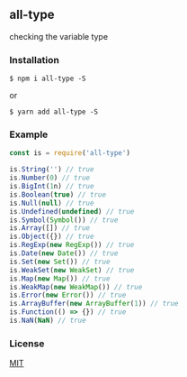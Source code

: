 ## all-type
checking the variable type

### Installation
```
$ npm i all-type -S
```
or
```
$ yarn add all-type -S
```

### Example
```javascript
const is = require('all-type')

is.String('') // true
is.Number(0) // true
is.BigInt(1n) // true
is.Boolean(true) // true
is.Null(null) // true
is.Undefined(undefined) // true
is.Symbol(Symbol()) // true
is.Array([]) // true
is.Object({}) // true
is.RegExp(new RegExp()) // true
is.Date(new Date()) // true
is.Set(new Set()) // true
is.WeakSet(new WeakSet) // true
is.Map(new Map()) // true
is.WeakMap(new WeakMap()) // true
is.Error(new Error()) // true
is.ArrayBuffer(new ArrayBuffer(1)) // true
is.Function(() => {}) // true
is.NaN(NaN) // true
```

### License
[MIT](LICENSE)